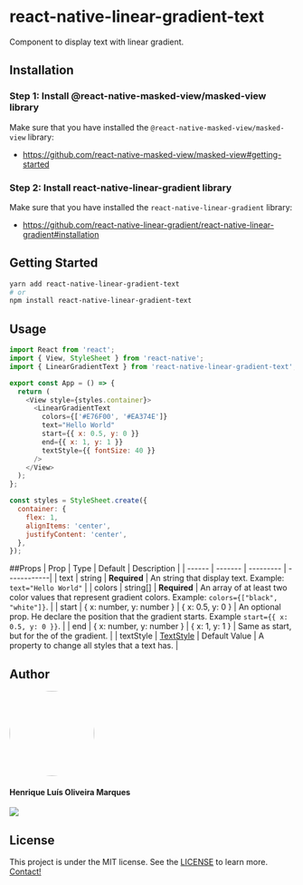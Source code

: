 # react-native-linear-gradient-text

Component to display text with linear gradient.

## Installation

### Step 1: Install @react-native-masked-view/masked-view library

Make sure that you have installed the `@react-native-masked-view/masked-view` library:

- https://github.com/react-native-masked-view/masked-view#getting-started

### Step 2: Install react-native-linear-gradient library

Make sure that you have installed the `react-native-linear-gradient` library:

- https://github.com/react-native-linear-gradient/react-native-linear-gradient#installation

## Getting Started

```sh
yarn add react-native-linear-gradient-text
# or
npm install react-native-linear-gradient-text
```

## Usage

```js
import React from 'react';
import { View, StyleSheet } from 'react-native';
import { LinearGradientText } from 'react-native-linear-gradient-text';

export const App = () => {
  return (
    <View style={styles.container}>
      <LinearGradientText
        colors={['#E76F00', '#EA374E']}
        text="Hello World"
        start={{ x: 0.5, y: 0 }}
        end={{ x: 1, y: 1 }}
        textStyle={{ fontSize: 40 }}
      />
    </View>
  );
};

const styles = StyleSheet.create({
  container: {
    flex: 1,
    alignItems: 'center',
    justifyContent: 'center',
  },
});
```

##Props
| Prop | Type | Default | Description |
| ------ | ------- | --------- | ------------|
| text | string | **Required** | An string that display text. Example: `text="Hello World"` |
| colors | string[] | **Required** | An array of at least two color values that represent gradient colors. Example: `colors={["black", "white"]}`. |
| start | { x: number, y: number } | { x: 0.5, y: 0 } | An optional prop. He declare the position that the gradient starts. Example `start={{ x: 0.5, y: 0 }}`. |
| end | { x: number, y: number } | { x: 1, y: 1 } | Same as start, but for the of the gradient. |
| textStyle | [TextStyle](https://reactnative.dev/docs/text-style-props) | Default Value | A property to change all styles that a text has. |

## Author

<img style="border-radius: 50%;" src="https://github.com/HMDarkFir3.png" width="150px;" alt=""/>
 <h4>Henrique Luís Oliveira Marques</h4>

<p align="left">
  <a href="https://www.linkedin.com/in/hlom" target="_blank"><img src="https://img.shields.io/badge/LinkedIn-0077B5?style=for-the-badge&logo=linkedin&logoColor=white"></a>
<p>

## License

This project is under the MIT license. See the [LICENSE](./LICENSE) to learn more.
<br>
[Contact!](https://www.linkedin.com/in/hlom)
